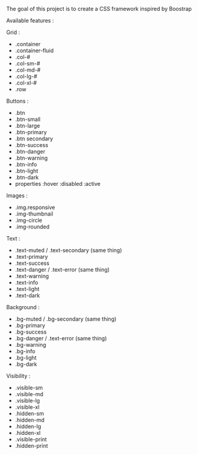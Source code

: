 The goal of this project is to create a CSS framework inspired by Boostrap

Available features :

Grid :
- .container
- .container-fluid
- .col-#
- .col-sm-#
- .col-md-#
- .col-lg-#
- .col-xl-#
- .row

Buttons :
- .btn
- .btn-small
- .btn-large
- .btn-primary
- .btn secondary
- .btn-success
- .btn-danger
- .btn-warning
- .btn-info
- .btn-light
- .btn-dark
- properties :hover :disabled :active

Images :
- .img.responsive
- .img-thumbnail
- .img-circle
- .img-rounded

Text :
- .text-muted / .text-secondary (same thing)
- .text-primary
- .text-success
- .text-danger / .text-error (same thing)
- .text-warning
- .text-info
- .text-light
- .text-dark

Background :
- .bg-muted / .bg-secondary (same thing)
- .bg-primary
- .bg-success
- .bg-danger / .text-error (same thing)
- .bg-warning
- .bg-info
- .bg-light
- .bg-dark

Visibility :
- .visible-sm
- .visible-md
- .visible-lg
- .visible-xl
- .hidden-sm
- .hidden-md
- .hidden-lg
- .hidden-xl
- .visible-print
- .hidden-print